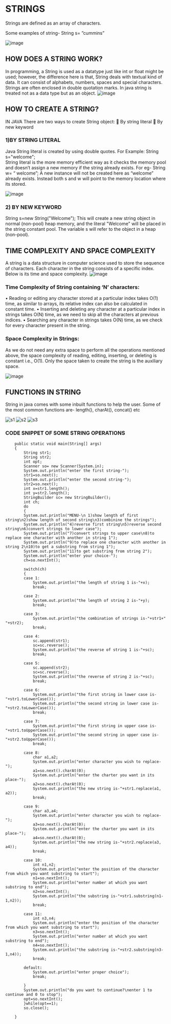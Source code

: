 
# STRINGS	

Strings are defined as an array of characters.

Some examples of string- String s= ”cummins”

 
![image](https://user-images.githubusercontent.com/104774832/198837090-7d810d25-a855-49d5-86e7-a38b0c7dfa72.png)

## HOW DOES A STRING WORK?

In programming, a String is used as a datatype just like int or float might be used; however, the difference here is that, String deals with textual kind of data. It can consist of alphabets, numbers, spaces and special characters. Strings are often enclosed in double quotation marks. In java string is treated not as a data type but as an object.
![image](https://user-images.githubusercontent.com/104774832/198837200-492d9e3b-d9fb-481d-a97c-4e491cdaa998.png)

 

## HOW TO CREATE A STRING?

IN JAVA There are two ways to create String object:
	By string literal
	By new keyword
### 1)BY STRING LITERAL

Java String literal is created by using double quotes. For Example:
String s="welcome";  
String literal is the more memory efficient way as it checks the memory pool and doesn’t assign a new memory if the string already exists.
For eg- String w= “ welcome”;
A new instance will not be created here as “welcome” already exists. Instead both s and w will point to the memory location where its stored.
 
 ![image](https://user-images.githubusercontent.com/104774832/198837220-760d4a01-6abe-4989-9fa6-7287c4a2384a.png)

### 2) BY NEW KEYWORD

String s=new String("Welcome");
This will create a new string object in normal (non-pool) heap memory, and the literal "Welcome" will be placed in the string constant pool. The variable s will refer to the object in a heap (non-pool).

## TIME COMPLEXITY AND SPACE COMPLEXITY

A string is a data structure in computer science used to store the sequence of characters. Each character in the string consists of a specific index. Below is its time and space complexity.
 ![image](https://user-images.githubusercontent.com/104774832/198837241-bd9aa306-7928-4164-85bc-f62f02d7831a.png)

### Time Complexity of String containing ‘N’ characters:

•	Reading or editing any character stored at a particular index takes O(1) time, as similar to arrays, its relative index can also be calculated in constant time.
•	Inserting and deleting any character at a particular index in strings takes O(N) time, as we need to skip all the characters at previous indices.
•	Searching any character in strings takes O(N) time, as we check for every character present in the string.

### Space Complexity in Strings:

As we do not need any extra space to perform all the operations mentioned above, the space complexity of reading, editing, inserting, or deleting is constant i.e., O(1). Only the space taken to create the string is the auxiliary space.
 
![image](https://user-images.githubusercontent.com/104774832/198837257-c8744a01-65c0-4728-93e8-632bd07021dc.png)

## FUNCTIONS IN STRING

String in java comes with some inbuilt functions to help the user.
Some of the most common functions are- length(), charAt(), concat() etc

![s1](https://user-images.githubusercontent.com/104774832/198837538-ed9acb92-d99c-4948-80f4-19066b02e1b0.png)
![s2](https://user-images.githubusercontent.com/104774832/198837545-5a513208-8159-40c8-9338-377c857a5857.png)
![s3](https://user-images.githubusercontent.com/104774832/198837550-77bf3f84-276b-44d0-aef5-fba454885c85.png)




### CODE SNIPPET OF SOME STRING OPERATIONS



		public static void main(String[] args) 
		{
			String str1;
			String str2;
			int opt;
			Scanner so= new Scanner(System.in);
			System.out.println("enter the first string-");
			str1=so.next();
			System.out.println("enter the second string-");
			str2=so.next();
			int x=str1.length();
			int y=str2.length();
			StringBuilder sc= new StringBuilder();
			int ch;
			do 
			{
			System.out.println("MENU-\n 1)show length of first string\n2)show length of second string\n3)combinine the strings");
			System.out.println("4)reverse first string\n5)reverse second string\n6)convert strings to lower case");
			System.out.println("7)convert strings to upper case\n8)to replace one character with another in string 1");
			System.out.println("9)to replace one character with another in string 2\n10)to get a substring from string 1");
			System.out.println("11)to get substring from string 2");
			System.out.println("enter your choice-");
			ch=so.nextInt();
			
			switch(ch)
			{
			case 1:
				System.out.println("the length of string 1 is-"+x);
				break;
				
			case 2:
				System.out.println("the length of string 2 is-"+y);
				break;
				
			case 3:
				System.out.println("the combination of strings is-"+str1+" "+str2);
				break;
				
			case 4:
				sc.append(str1);
				sc=sc.reverse();
				System.out.println("the reverse of string 1 is-"+sc);
				break;
				
			case 5:
				sc.append(str2);
				sc=sc.reverse();
				System.out.println("the reverse of string 2 is-"+sc);
				break;
				
			case 6:
				System.out.println("the first string in lower case is-"+str1.toLowerCase());
				System.out.println("the second string in lower case is-"+str2.toLowerCase());
				break;
				
			case 7:
				System.out.println("the first string in upper case is-"+str1.toUpperCase());
				System.out.println("the second string in upper case is-"+str2.toUpperCase());
				break;
				
			case 8:
				char a1,a2;
				System.out.println("enter character you wish to replace-");
				a1=so.next().charAt(0);
				System.out.println("enter the charter you want in its place-");
				a2=so.next().charAt(0);
				System.out.println("the new string is-"+str1.replace(a1, a2));
				break;
				
			case 9:
				char a3,a4;
				System.out.println("enter character you wish to replace-");
				a3=so.next().charAt(0);
				System.out.println("enter the charter you want in its place-");
				a4=so.next().charAt(0);
				System.out.println("the new string is-"+str2.replace(a3, a4));
				break;
				
			case 10:
				int n1,n2;
				System.out.println("enter the position of the character from which you want substring to start");
				n1=so.nextInt();
				System.out.println("enter number at which you want substring to end");
				n2=so.nextInt();
				System.out.println("the substring is-"+str1.substring(n1-1,n2));
				break;
				
			case 11:
				int n3,n4;
			    System.out.println("enter the position of the character from which you want substring to start");
			    n3=so.nextInt();
			    System.out.println("enter number at which you want substring to end");
			    n4=so.nextInt();
			    System.out.println("the substring is-"+str2.substring(n3-1,n4));
			    break;
				
			default:
				System.out.println("enter proper choice");
				break;
				
			}
			System.out.println("do you want to continue?\nenter 1 to continue and 0 to stop");
			opt=so.nextInt();
			}while(opt==1);
			so.close();

		}






